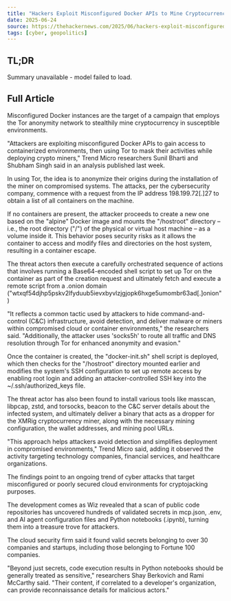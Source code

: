 ```yaml
---
title: "Hackers Exploit Misconfigured Docker APIs to Mine Cryptocurrency via Tor Network"
date: 2025-06-24
source: https://thehackernews.com/2025/06/hackers-exploit-misconfigured-docker.html
tags: [cyber, geopolitics]
---
```


## TL;DR

Summary unavailable - model failed to load.

## Full Article

Misconfigured Docker instances are the target of a campaign that employs the Tor anonymity network to stealthily mine cryptocurrency in susceptible environments.

"Attackers are exploiting misconfigured Docker APIs to gain access to containerized environments, then using Tor to mask their activities while deploying crypto miners," Trend Micro researchers Sunil Bharti and Shubham Singh said in an analysis published last week.

In using Tor, the idea is to anonymize their origins during the installation of the miner on compromised systems. The attacks, per the cybersecurity company, commence with a request from the IP address 198.199.72[.]27 to obtain a list of all containers on the machine.

If no containers are present, the attacker proceeds to create a new one based on the "alpine" Docker image and mounts the "/hostroot" directory – i.e., the root directory ("/") of the physical or virtual host machine – as a volume inside it. This behavior poses security risks as it allows the container to access and modify files and directories on the host system, resulting in a container escape.

The threat actors then execute a carefully orchestrated sequence of actions that involves running a Base64-encoded shell script to set up Tor on the container as part of the creation request and ultimately fetch and execute a remote script from a .onion domain ("wtxqf54djhp5pskv2lfyduub5ievxbyvlzjgjopk6hxge5umombr63ad[.]onion")

"It reflects a common tactic used by attackers to hide command-and-control (C&C) infrastructure, avoid detection, and deliver malware or miners within compromised cloud or container environments," the researchers said. "Additionally, the attacker uses 'socks5h' to route all traffic and DNS resolution through Tor for enhanced anonymity and evasion."

Once the container is created, the "docker-init.sh" shell script is deployed, which then checks for the "/hostroot" directory mounted earlier and modifies the system's SSH configuration to set up remote access by enabling root login and adding an attacker-controlled SSH key into the ~/.ssh/authorized_keys file.

The threat actor has also been found to install various tools like masscan, libpcap, zstd, and torsocks, beacon to the C&C server details about the infected system, and ultimately deliver a binary that acts as a dropper for the XMRig cryptocurrency miner, along with the necessary mining configuration, the wallet addresses, and mining pool URLs.

"This approach helps attackers avoid detection and simplifies deployment in compromised environments," Trend Micro said, adding it observed the activity targeting technology companies, financial services, and healthcare organizations.

The findings point to an ongoing trend of cyber attacks that target misconfigured or poorly secured cloud environments for cryptojacking purposes.

The development comes as Wiz revealed that a scan of public code repositories has uncovered hundreds of validated secrets in mcp.json, .env, and AI agent configuration files and Python notebooks (.ipynb), turning them into a treasure trove for attackers.

The cloud security firm said it found valid secrets belonging to over 30 companies and startups, including those belonging to Fortune 100 companies.

"Beyond just secrets, code execution results in Python notebooks should be generally treated as sensitive," researchers Shay Berkovich and Rami McCarthy said. "Their content, if correlated to a developer's organization, can provide reconnaissance details for malicious actors."